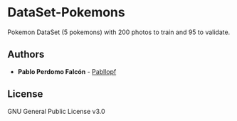 # DataSet-Pokemons

Pokemon DataSet (5 pokemons) with 200 photos to train and 95 to validate. 

## Authors

* **Pablo Perdomo Falcón** - [Pabllopf](https://github.com/pabllopf)

## License

GNU General Public License v3.0
